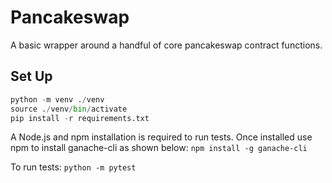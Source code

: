 # Pancakeswap
A basic wrapper around a handful of core pancakeswap contract functions.

## Set Up
```python
python -m venv ./venv
source ./venv/bin/activate
pip install -r requirements.txt
```

A Node.js and npm installation is required to run tests. Once installed use npm to install ganache-cli as shown below:
`npm install -g ganache-cli`

To run tests:
`python -m pytest`